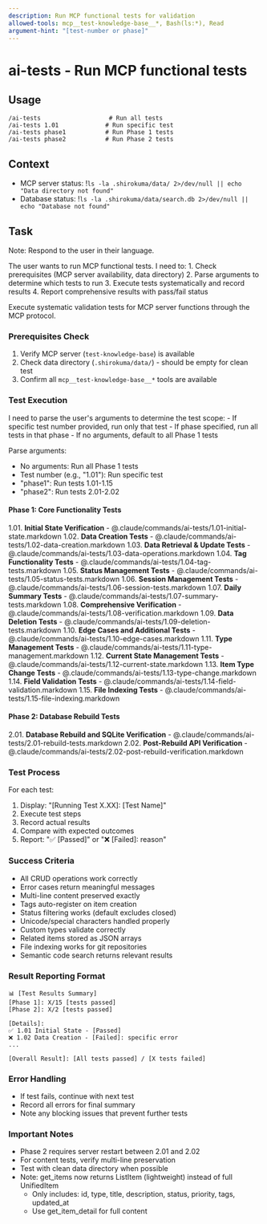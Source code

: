 ```yaml
---
description: Run MCP functional tests for validation
allowed-tools: mcp__test-knowledge-base__*, Bash(ls:*), Read
argument-hint: "[test-number or phase]"
---
```


# ai-tests - Run MCP functional tests

## Usage
```
/ai-tests                   # Run all tests
/ai-tests 1.01             # Run specific test
/ai-tests phase1           # Run Phase 1 tests
/ai-tests phase2           # Run Phase 2 tests
```

## Context
- MCP server status: !`ls -la .shirokuma/data/ 2>/dev/null || echo "Data directory not found"`
- Database status: !`ls -la .shirokuma/data/search.db 2>/dev/null || echo "Database not found"`

## Task

Note: Respond to the user in their language.

<ultrathink>
The user wants to run MCP functional tests. I need to:
1. Check prerequisites (MCP server availability, data directory)
2. Parse arguments to determine which tests to run
3. Execute tests systematically and record results
4. Report comprehensive results with pass/fail status
</ultrathink>

Execute systematic validation tests for MCP server functions through the MCP protocol.

### Prerequisites Check
1. Verify MCP server (`test-knowledge-base`) is available
2. Check data directory (`.shirokuma/data/`) - should be empty for clean test
3. Confirm all `mcp__test-knowledge-base__*` tools are available

### Test Execution

<ultrathink>
I need to parse the user's arguments to determine the test scope:
- If specific test number provided, run only that test
- If phase specified, run all tests in that phase
- If no arguments, default to all Phase 1 tests
</ultrathink>

Parse arguments:
- No arguments: Run all Phase 1 tests
- Test number (e.g., "1.01"): Run specific test
- "phase1": Run tests 1.01-1.15
- "phase2": Run tests 2.01-2.02

#### Phase 1: Core Functionality Tests
1.01. **Initial State Verification** - @.claude/commands/ai-tests/1.01-initial-state.markdown
1.02. **Data Creation Tests** - @.claude/commands/ai-tests/1.02-data-creation.markdown
1.03. **Data Retrieval & Update Tests** - @.claude/commands/ai-tests/1.03-data-operations.markdown
1.04. **Tag Functionality Tests** - @.claude/commands/ai-tests/1.04-tag-tests.markdown
1.05. **Status Management Tests** - @.claude/commands/ai-tests/1.05-status-tests.markdown
1.06. **Session Management Tests** - @.claude/commands/ai-tests/1.06-session-tests.markdown
1.07. **Daily Summary Tests** - @.claude/commands/ai-tests/1.07-summary-tests.markdown
1.08. **Comprehensive Verification** - @.claude/commands/ai-tests/1.08-verification.markdown
1.09. **Data Deletion Tests** - @.claude/commands/ai-tests/1.09-deletion-tests.markdown
1.10. **Edge Cases and Additional Tests** - @.claude/commands/ai-tests/1.10-edge-cases.markdown
1.11. **Type Management Tests** - @.claude/commands/ai-tests/1.11-type-management.markdown
1.12. **Current State Management Tests** - @.claude/commands/ai-tests/1.12-current-state.markdown
1.13. **Item Type Change Tests** - @.claude/commands/ai-tests/1.13-type-change.markdown
1.14. **Field Validation Tests** - @.claude/commands/ai-tests/1.14-field-validation.markdown
1.15. **File Indexing Tests** - @.claude/commands/ai-tests/1.15-file-indexing.markdown

#### Phase 2: Database Rebuild Tests
2.01. **Database Rebuild and SQLite Verification** - @.claude/commands/ai-tests/2.01-rebuild-tests.markdown
2.02. **Post-Rebuild API Verification** - @.claude/commands/ai-tests/2.02-post-rebuild-verification.markdown

### Test Process
For each test:
1. Display: "[Running Test X.XX]: [Test Name]"
2. Execute test steps
3. Record actual results
4. Compare with expected outcomes
5. Report: "✅ [Passed]" or "❌ [Failed]: reason"

### Success Criteria
- All CRUD operations work correctly
- Error cases return meaningful messages
- Multi-line content preserved exactly
- Tags auto-register on item creation
- Status filtering works (default excludes closed)
- Unicode/special characters handled properly
- Custom types validate correctly
- Related items stored as JSON arrays
- File indexing works for git repositories
- Semantic code search returns relevant results

### Result Reporting Format
```
📊 [Test Results Summary]
[Phase 1]: X/15 [tests passed]
[Phase 2]: X/2 [tests passed]

[Details]:
✅ 1.01 Initial State - [Passed]
❌ 1.02 Data Creation - [Failed]: specific error
...

[Overall Result]: [All tests passed] / [X tests failed]
```

### Error Handling
- If test fails, continue with next test
- Record all errors for final summary
- Note any blocking issues that prevent further tests

### Important Notes
- Phase 2 requires server restart between 2.01 and 2.02
- For content tests, verify multi-line preservation
- Test with clean data directory when possible
- Note: get_items now returns ListItem (lightweight) instead of full UnifiedItem
  - Only includes: id, type, title, description, status, priority, tags, updated_at
  - Use get_item_detail for full content